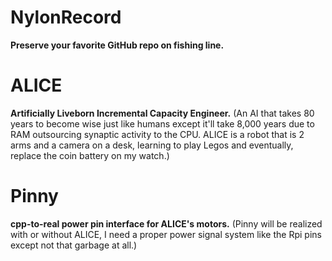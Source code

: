 <!--
Projects upcoming on a need-to-show basis.
-->



# NylonRecord

**Preserve your favorite GitHub repo on fishing line.**

# ALICE

**Artificially Liveborn Incremental Capacity Engineer.** (An AI that takes 80 years to become wise just like humans except it'll take 8,000 years due to RAM outsourcing synaptic activity to the CPU. ALICE is a robot that is 2 arms and a camera on a desk, learning to play Legos and eventually, replace the coin battery on my watch.)

# Pinny

**cpp-to-real power pin interface for ALICE's motors.** (Pinny will be realized with or without ALICE, I need a proper power signal system like the Rpi pins except not that garbage at all.)
